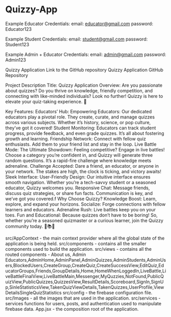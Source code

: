 # Quizzy-App

Example Educator Credentials: 
email: educator@gmail.com
password: Educator123

Example Student Credentials: 
email: student@gmail.com
password: Student123

Example Admin + Educator Credentials: 
email: admin@gmail.com
password: Admin123

Quizzy Application
Link to the GitHub repository
Quizzy Application GitHub Repository

Project Description
Title: Quizzy Application
Overview:
Are you passionate about quizzes? Do you thrive on knowledge, friendly competition, and connecting with like-minded individuals? Look no further! Quizzy is here to elevate your quiz-taking experience. 🌟

Key Features:
Educators’ Hub:
Empowering Educators: Our dedicated educators play a pivotal role. They create, curate, and manage quizzes across various subjects. Whether it’s history, science, or pop culture, they’ve got it covered!
Student Monitoring: Educators can track student progress, provide feedback, and even grade quizzes. It’s all about fostering growth and learning.
Friendship Network: Connect with fellow quiz enthusiasts. Add them to your friend list and stay in the loop.
Live Battle Mode:
The Ultimate Showdown: Feeling competitive? Engage in live battles! Choose a category you’re confident in, and Quizzy will generate three random questions. It’s a rapid-fire challenge where knowledge meets adrenaline.
Challenge Accepted: Dare a friend, an educator, or anyone in your network. The stakes are high, the clock is ticking, and victory awaits!
Sleek Interface:
User-Friendly Design: Our intuitive interface ensures smooth navigation. Whether you’re a tech-savvy student or a seasoned educator, Quizzy welcomes you.
Responsive Chat: Message friends, discuss quiz strategies, or share fun facts. Communication is key, and we’ve got you covered.f
Why Choose Quizzy?
Knowledge Boost: Learn, explore, and expand your horizons.
Socialize: Forge connections with fellow learners and educators.
Adrenaline Rush: Live battles keep you on your toes.
Fun and Educational: Because quizzes don’t have to be boring!
So, whether you’re a seasoned quizmaster or a curious learner, join the Quizzy community today. 🎯📚🔥





src/AppContext - the main context provider where all the global state of the application is being held.
src/components - contains all the smaller components used to build the application.
src/views - contains all the routed components - About us, Admin Educators,AdminHome,AdminPanel,AdminQuizzes,AdminStudents,AdminUsers,BlockedUsers,CreateGroup,CreateQuiz,CreateSuccessView,EditQuiz,EducatorGroups,Friends,GroupDetails,Home,HomeWhenLoggedIn,LiveBattle,LiveBattleFinalView,LiveBattleMain,Messenger,MyQuzzies,NotFound,PublicQuizView,PublicQuizzes,QuizzesView,ResultDetails,Scoreboard,SignIn,SignUp,SinleStatisticsView,TakenQuizViewDetails,TakenQuizzes,UserProfile,ViewDetailsSingleQuizStatistics
src/config - the firebase configuration file.
src/Images - all the images that are used in the application.
src/services - services functions for users, posts, and authentication used to manipulate firebase data.
App.jsx - the composition root of the application.
